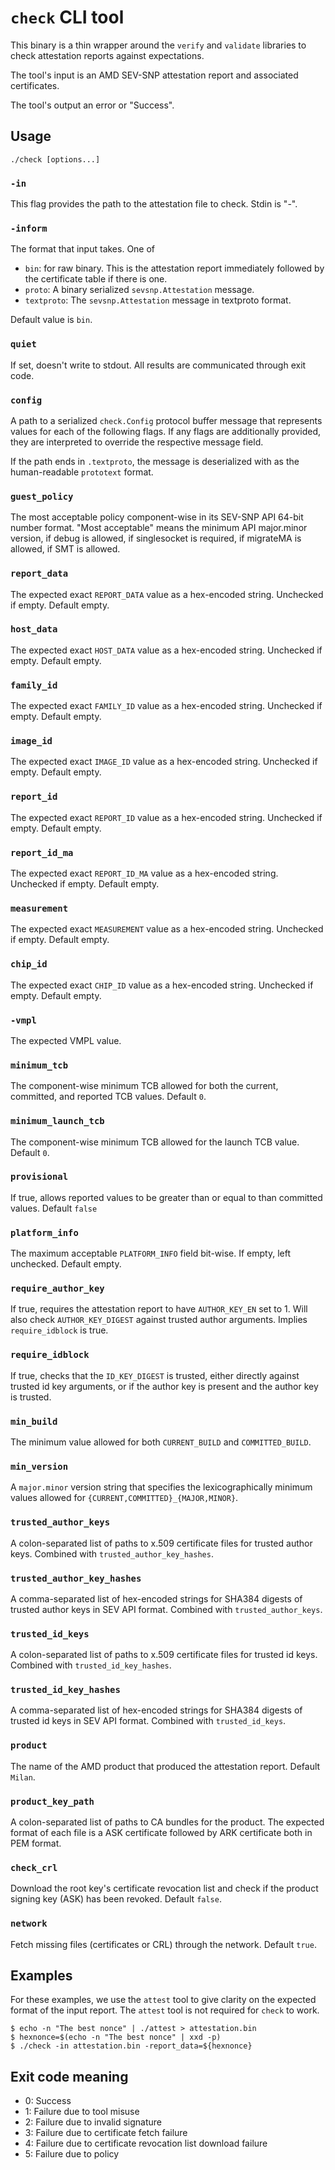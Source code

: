 # `check` CLI tool

This binary is a thin wrapper around the `verify` and `validate` libraries to
check attestation reports against expectations.

The tool's input is an AMD SEV-SNP attestation report and associated certificates.

The tool's output an error or "Success".

## Usage

```
./check [options...]
```

### `-in`

This flag provides the path to the attestation file to check. Stdin is "-".

### `-inform`

The format that input takes. One of

*   `bin`: for raw binary. This is the attestation report immediately followed
    by the certificate table if there is one.
*   `proto`: A binary serialized `sevsnp.Attestation` message.
*   `textproto`: The `sevsnp.Attestation` message in textproto format.

Default value is `bin`.

### `quiet`

If set, doesn't write to stdout. All results are communicated through exit code.

### `config`

A path to a serialized `check.Config` protocol buffer message that represents
values for each of the following flags. If any flags are additionally provided,
they are interpreted to override the respective message field.

If the path ends in `.textproto`, the message is deserialized with as the
human-readable `prototext` format.

### `guest_policy`

The most acceptable policy component-wise in its SEV-SNP API 64-bit number
format.  "Most acceptable" means the minimum API major.minor version, if debug
is allowed, if singlesocket is required, if migrateMA is allowed, if SMT is
allowed.

### `report_data`

The expected exact `REPORT_DATA` value as a hex-encoded string. Unchecked if
empty. Default empty.

### `host_data`

The expected exact `HOST_DATA` value as a hex-encoded string. Unchecked if
empty. Default empty.

### `family_id`

The expected exact `FAMILY_ID` value as a hex-encoded string. Unchecked if
empty. Default empty.

### `image_id`

The expected exact `IMAGE_ID` value as a hex-encoded string. Unchecked if
empty. Default empty.

### `report_id`

The expected exact `REPORT_ID` value as a hex-encoded string. Unchecked if
empty. Default empty.

### `report_id_ma`

The expected exact `REPORT_ID_MA` value as a hex-encoded string. Unchecked if
empty. Default empty.

### `measurement`

The expected exact `MEASUREMENT` value as a hex-encoded string. Unchecked if
empty. Default empty.

### `chip_id`

The expected exact `CHIP_ID` value as a hex-encoded string. Unchecked if
empty. Default empty.

### `-vmpl`

The expected VMPL value.

### `minimum_tcb`

The component-wise minimum TCB allowed for both the current, committed, and
reported TCB values. Default `0`.

### `minimum_launch_tcb`

The component-wise minimum TCB allowed for the launch TCB value. Default `0`.

### `provisional`

If true, allows reported values to be greater than or equal to than committed
values. Default `false`

### `platform_info`

The maximum acceptable `PLATFORM_INFO` field bit-wise. If empty, left
unchecked. Default empty.

### `require_author_key`

If true, requires the attestation report to have `AUTHOR_KEY_EN` set to 1. Will
also check `AUTHOR_KEY_DIGEST` against trusted author arguments. Implies
`require_idblock` is true.

### `require_idblock`

If true, checks that the `ID_KEY_DIGEST` is trusted, either directly against
trusted id key arguments, or if the author key is present and the author key is
trusted.

### `min_build`

The minimum value allowed for both `CURRENT_BUILD` and `COMMITTED_BUILD`.

### `min_version`

A `major.minor` version string that specifies the lexicographically minimum
values allowed for `{CURRENT,COMMITTED}_{MAJOR,MINOR}`.

### `trusted_author_keys`

A colon-separated list of paths to x.509 certificate files for trusted author
keys. Combined with `trusted_author_key_hashes`.

### `trusted_author_key_hashes`
 
A comma-separated list of hex-encoded strings for SHA384 digests of trusted
author keys in SEV API format. Combined with `trusted_author_keys`.

### `trusted_id_keys`

A colon-separated list of paths to x.509 certificate files for trusted id
keys. Combined with `trusted_id_key_hashes`.

### `trusted_id_key_hashes`

A comma-separated list of hex-encoded strings for SHA384 digests of trusted id
keys in SEV API format. Combined with `trusted_id_keys`.

### `product`

The name of the AMD product that produced the attestation report. Default
`Milan`.

### `product_key_path`

A colon-separated list of paths to CA bundles for the product. The expected
format of each file is a ASK certificate followed by ARK certificate both in
PEM format.

### `check_crl`

Download the root key's certificate revocation list and check if the product
signing key (ASK) has been revoked. Default `false`.

### `network`

Fetch missing files (certificates or CRL) through the network. Default `true`.

## Examples

For these examples, we use the `attest` tool to give clarity on the expected
format of the input report. The `attest` tool is not required for `check` to
work.

```shell
$ echo -n "The best nonce" | ./attest > attestation.bin
$ hexnonce=$(echo -n "The best nonce" | xxd -p)
$ ./check -in attestation.bin -report_data=${hexnonce}
```

## Exit code meaning

*   0: Success
*   1: Failure due to tool misuse
*   2: Failure due to invalid signature
*   3: Failure due to certificate fetch failure
*   4: Failure due to certificate revocation list download failure
*   5: Failure due to policy
